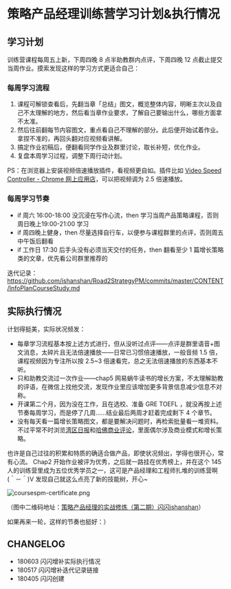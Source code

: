 # 策略产品经理训练营学习计划&执行情况

## 学习计划

训练营课程每周五上新，下周四晚 8 点半助教群内点评，下周四晚 12 点截止提交当周作业。摸索发现这样的学习方式更适合自己：

### 每周学习流程

1. 课程可解锁查看后，先翻当章「总结」图文，概览整体内容，明晰主次以及自己不太理解的地方，然后看当章作业要求，了解自己要输出什么，哪些方面拿不太准。
2. 然后往前翻每节内容图文，重点看自己不理解的部分。此后便开始试着作业。拿捏不准的，再回头翻对应视频看讲解。
3. 搞定作业初稿后，便翻看同学作业及群里讨论，取长补短，优化作业。
4. 复盘本周学习过程，调整下周行动计划。

PS：在浏览器上安装视频倍速播放插件，看视频更自如。插件比如 [Video Speed Controller - Chrome 网上应用店](https://chrome.google.com/webstore/detail/video-speed-controller/nffaoalbilbmmfgbnbgppjihopabppdk)，可以把视频调为 2.5 倍速播放。


### 每周学习节奏



- if 周六 16:00-18:00 没沉浸在写作心流，then 学习当周产品策略课程，否则周日晚上19:00-21:00 学习
- if 周四晚上健身，then 尽量选择自行车，以便参与课程群里的点评，否则周五中午饭后翻看
- if 工作日 17:30 后手头没有必须当天交付的任务，then 翻看至少 1 篇增长策略类的文章，优先看公司群里推荐的

迭代记录：https://github.com/ishanshan/Road2StrategyPM/commits/master/CONTENT/InfoPlanCourseStudy.md


## 实际执行情况

计划得挺美，实际状况频发：

- 每章学习流程基本按上述方式进行，但从没听过点评——点评是群里语音+图文消息，太碎片且无法倍速播放——日常已习惯倍速播放，一般音频 1.5 倍，课程视频因为专注所以按 2.5~3 倍速看完，总之无法倍速播放的东西基本不听。
- 只和助教交流过一次作业——chap5 网易蜗牛读书的增长方案，不太理解助教的评语，在微信上找他交流，发现作业里应该增加更多背景信息减少信息不对称。
- 开课第二个月，因为没在工作，且在选校、准备 GRE TOEFL ，就没再按上述节奏每周学习，而是停了几周……结业最后两周才赶着完成剩下 4 个章节。
- 没有每天看一篇增长策略图文，都是要解决问题时，再检索批量看一堆资料。不过平常不时浏览[湾区日报](https://wanqu.co/)和[哈佛商业评论](https://hbr.org/)，里面偶尔涉及商业模式和增长策略。


也许是自己过往的积累和特质的确适合做产品，即使状况频出，学得也很开心，常有心流。 Chap2 开始作业被评为优秀，之后就一路挂在优秀榜上，并在这个 145 人的训练营里成为五位优秀学员之一，这可是产品经理和工程师扎堆的训练营啊(＾－＾)V 发现自己就这么点亮了新的技能树，开心~

![coursespm-certificate.png](http://ishanshan.qiniudn.com/share/coursespm-certificate.png)
 
（图中二维码地址：[策略产品经理的实战修炼（第二期）闪闪ishanshan](http://class.sanjieke.cn/h/4243443/115656)）

如果再来一轮，这样的节奏也挺好：）

## CHANGELOG

- 180603 闪闪增补实际执行情况
- 180517 闪闪增补迭代记录链接
- 180405 闪闪创建


